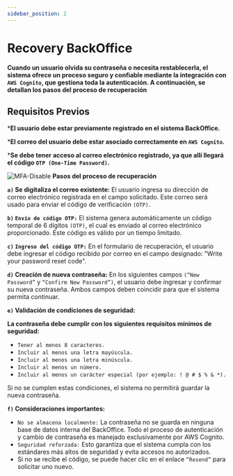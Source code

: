 ```yaml
---
sidebar_position: 2
---
```


# Recovery BackOffice

**Cuando un usuario olvida su contraseña o necesita restablecerla, el sistema ofrece un proceso seguro y confiable mediante la integración con `AWS Cognito`, que gestiona toda la autenticación. A continuación, se detallan los pasos del proceso de recuperación**

## **Requisitos Previos**

***El usuario debe estar previamente registrado en el sistema BackOffice.**

***El correo del usuario debe estar asociado correctamente en `AWS Cognito`.**

***Se debe tener acceso al correo electrónico registrado, ya que allí llegará el código `OTP (One-Time Password)`.**

![MFA-Disable](/img/backoffice-user/recovery_backoffice.png )
**Pasos del proceso de recuperación**

**`a)` Se digitaliza el correo existente:**
El usuario ingresa su dirección de correo electrónico registrada en el campo solicitado. Este correo será usado para enviar el código de verificación `(OTP)`.

**`b)` `Envío de código OTP:`**
El sistema genera automáticamente un código temporal de 6 dígitos `(OTP)`, el cual es enviado al correo electrónico proporcionado. Este código es válido por un tiempo limitado.

**`c)` `Ingreso del código OTP:`**
En el formulario de recuperación, el usuario debe ingresar el código recibido por correo en el campo designado:
"Write your password reset code".

**`d)` Creación de nueva contraseña:**
En los siguientes campos `(“New Password”` y `“Confirm New Password”)`, el usuario debe ingresar y confirmar su nueva contraseña.
Ambos campos deben coincidir para que el sistema permita continuar.

**`e)` Validación de condiciones de seguridad:**

**La contraseña debe cumplir con los siguientes requisitos mínimos de seguridad:**

- `Tener al menos 8 caracteres.`
- `Incluir al menos una letra mayúscula.`
- `Incluir al menos una letra minúscula.`
- `Incluir al menos un número.`
- `Incluir al menos un carácter especial (por ejemplo: ! @ # $ % & *).`

Si no se cumplen estas condiciones, el sistema no permitirá guardar la nueva contraseña.

**`f)` Consideraciones importantes:**

- `No se almacena localmente:` La contraseña no se guarda en ninguna base de datos interna del BackOffice. Todo el proceso de autenticación y cambio de contraseña es manejado exclusivamente por AWS Cognito.
- `Seguridad reforzada:` Esto garantiza que el sistema cumpla con los estándares más altos de seguridad y evita accesos no autorizados.
- Si no se recibe el código, se puede hacer clic en el enlace `“Resend”` para solicitar uno nuevo.

